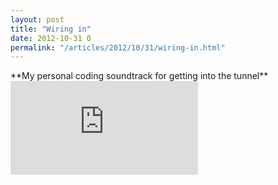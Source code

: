 ```yaml
---
layout: post
title: "Wiring in"
date: 2012-10-31 0
permalink: "/articles/2012/10/31/wiring-in.html"
---
```


<span class="center">
**My personal coding soundtrack for getting into the tunnel**
</span>

<iframe src="https://embed.spotify.com/?uri=spotify:user:116689447:playlist:4xRzOhDR2TIX61XnIPWKH8" class="spotify" frameborder="0" allowtransparency="true"></iframe>
